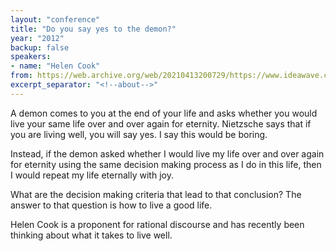 ```yaml
---
layout: "conference"
title: "Do you say yes to the demon?"
year: "2012"
backup: false
speakers:
- name: "Helen Cook"
from: https://web.archive.org/web/20210413200729/https://www.ideawave.ca/2012-conference/do-you-say-yes-to-the-demon
excerpt_separator: "<!--about-->"
---
```


A demon comes to you at the end of your life and asks whether you would
live your same life over and over again for eternity. Nietzsche says
that if you are living well, you will say yes. I say this would be boring.

Instead, if the demon asked whether I would live my life over and over
again for eternity using the same decision making process as I do in
this life, then I would repeat my life eternally with joy.

What are the decision making criteria that lead to that conclusion?
The answer to that question is how to live a good life.

<!--about-->

Helen Cook is a proponent for rational discourse and has recently been
thinking about what it takes to live well.
